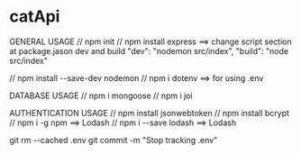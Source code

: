 ﻿# catApi

GENERAL USAGE
// npm init
// npm install express ==> change script section at package.jason dev and build
"dev": "nodemon src/index",
"build": "node src/index"

// npm install --save-dev nodemon
// npm i dotenv ==> for using .env

DATABASE USAGE
// npm i mongoose
// npm i joi

AUTHENTICATION USAGE
// npm install jsonwebtoken
// npm install bcrypt
// npm i -g npm ==> Lodash
// npm i --save lodash ==> Lodash

git rm --cached .env
git commit -m "Stop tracking .env"
